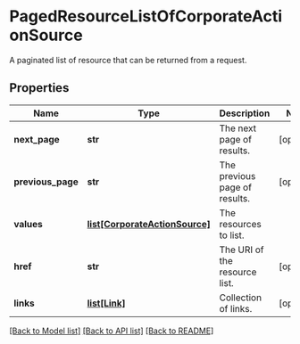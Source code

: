 # PagedResourceListOfCorporateActionSource

A paginated list of resource that can be returned from a request.

## Properties
Name | Type | Description | Notes
------------ | ------------- | ------------- | -------------
**next_page** | **str** | The next page of results. | [optional] 
**previous_page** | **str** | The previous page of results. | [optional] 
**values** | [**list[CorporateActionSource]**](CorporateActionSource.md) | The resources to list. | 
**href** | **str** | The URI of the resource list. | [optional] 
**links** | [**list[Link]**](Link.md) | Collection of links. | [optional] 

[[Back to Model list]](../README.md#documentation-for-models) [[Back to API list]](../README.md#documentation-for-api-endpoints) [[Back to README]](../README.md)


